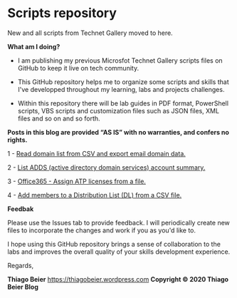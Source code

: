 # Scripts repository
New and all scripts from Technet Gallery moved to here. 

**What am I doing?**

*	I am publishing my previous Microsfot Technet Gallery scripts files on GitHub to keep it live on tech community.

*	This GitHub repository helps me to organize some scripts and skills that I've developped throughout my learning, labs and projects challenges.

*	Within this repository there will be lab guides in PDF format, PowerShell scripts, VBS scripts and customization files such as JSON files, XML files and so on and so forth.

**Posts in this blog are provided “AS IS” with no warranties, and confers no rights.**

1 - [Read domain list from CSV and export email domain data.](https://github.com/thiagobeier/scripts/tree/master/1)

2 - [List ADDS (active directory domain services) account summary.](https://github.com/thiagobeier/scripts/tree/master/2)

3 - [Office365 - Assign ATP licenses from a file.](https://github.com/thiagobeier/scripts/tree/master/3)

4 - [Add members to a Distribution List (DL) from a CSV file.](https://github.com/thiagobeier/scripts/tree/master/4)

**Feedbak**

Please use the Issues tab to provide feedback. I will periodically create new files to incorporate the changes and work if you as you'd like to.

I hope using this GitHub repository brings a sense of collaboration to the labs and improves the overall quality of your skills development experience. 

Regards,

**Thiago Beier**
https://thiagobeier.wordpress.com
**Copyright © 2020 Thiago Beier Blog**
